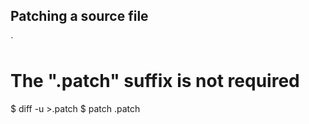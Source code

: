 ## Patching a source file
`
# The ".patch" suffix is not required
$	diff -u <source-file> <new-source-file-with-fixes> ><diff4patchfile>.patch
$	patch <source-file> <diff4patchfile>.patch


